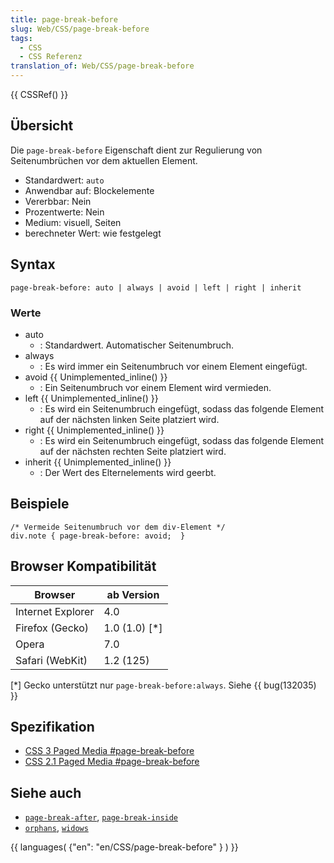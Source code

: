 ```yaml
---
title: page-break-before
slug: Web/CSS/page-break-before
tags:
  - CSS
  - CSS Referenz
translation_of: Web/CSS/page-break-before
---
```

{{ CSSRef() }}

## Übersicht

Die `page-break-before` Eigenschaft dient zur Regulierung von Seitenumbrüchen vor dem aktuellen Element.

- Standardwert: `auto`
- Anwendbar auf: Blockelemente
- Vererbbar: Nein
- Prozentwerte: Nein
- Medium: visuell, Seiten
- berechneter Wert: wie festgelegt

## Syntax

    page-break-before: auto | always | avoid | left | right | inherit

### Werte

- auto
  - : Standardwert. Automatischer Seitenumbruch.
- always
  - : Es wird immer ein Seitenumbruch vor einem Element eingefügt.
- avoid {{ Unimplemented_inline() }}
  - : Ein Seitenumbruch vor einem Element wird vermieden.
- left {{ Unimplemented_inline() }}
  - : Es wird ein Seitenumbruch eingefügt, sodass das folgende Element auf der nächsten linken Seite platziert wird.
- right {{ Unimplemented_inline() }}
  - : Es wird ein Seitenumbruch eingefügt, sodass das folgende Element auf der nächsten rechten Seite platziert wird.
- inherit {{ Unimplemented_inline() }}
  - : Der Wert des Elternelements wird geerbt.

## Beispiele

    /* Vermeide Seitenumbruch vor dem div-Element */
    div.note { page-break-before: avoid;  }

## Browser Kompatibilität

| Browser           | ab Version    |
| ----------------- | ------------- |
| Internet Explorer | 4.0           |
| Firefox (Gecko)   | 1.0 (1.0) [*] |
| Opera             | 7.0           |
| Safari (WebKit)   | 1.2 (125)     |

\[\*] Gecko unterstützt nur `page-break-before:always`. Siehe {{ bug(132035) }}

## Spezifikation

- [CSS 3 Paged Media #page-break-before](http://www.w3.org/TR/css3-page/#page-break-before)
- [CSS 2.1 Paged Media #page-break-before](http://www.w3.org/TR/CSS2/page.html#propdef-page-break-before)

## Siehe auch

- [`page-break-after`](/de/CSS/page-break-after), [`page-break-inside`](/de/CSS/page-break-inside)
- [`orphans`](/de/CSS/orphans "de/CSS/orphans"), [`widows`](/de/CSS/widows "de/CSS/widows")

{{ languages( {"en": "en/CSS/page-break-before" } ) }}
